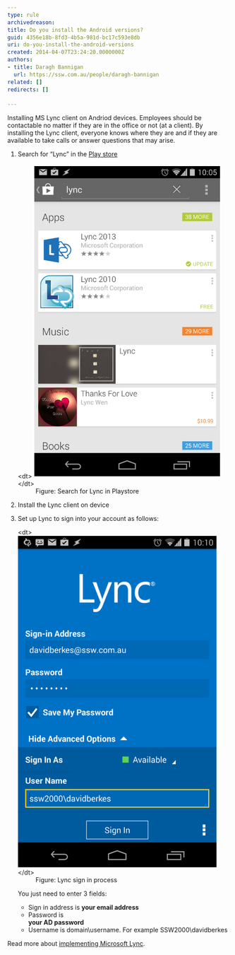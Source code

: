 ```yaml
---
type: rule
archivedreason: 
title: Do you install the Android versions?
guid: 4356e18b-8fd3-4b5a-981d-bc17c593e8db
uri: do-you-install-the-android-versions
created: 2014-04-07T23:24:20.0000000Z
authors:
- title: Daragh Bannigan
  url: https://ssw.com.au/people/daragh-bannigan
related: []
redirects: []

---
```


Installing MS Lync client on Andriod devices. Employees should be contactable no matter if they are in the office or not  (at a client). By installing the Lync client, everyone knows where they are and if they are available to take calls or answer questions that may arise. 
<!--endintro-->

1. Search for “Lync” in the [Play store](https://play.google.com/store)<dl class="image">&lt;dt&gt;<img alt="android_playstore.png" src="241b2b_android_playstore.png" style="margin:5px;width:421px;">&lt;/dt&gt;<dd>Figure: Search for Lync in Playstore</dd></dl>
2. Install the Lync client on device
3. Set up Lync to sign into your account as follows:<br><dl class="image">&lt;dt&gt;<img alt="lync-signin.png" src="lync-signin.png" style="width:450px;height:750px;">&lt;/dt&gt;<dd>Figure: Lync sign in process</dd></dl>    You just need to enter 3 fields:

    * Sign in address is **your email address**
    * Password is <br>       **your AD password**
    * Username is domain\username. For example SSW2000\davidberkes


Read more about     [implementing Microsoft Lync](http://www.ssw.com.au/ssw/Consulting/Lync.aspx).
